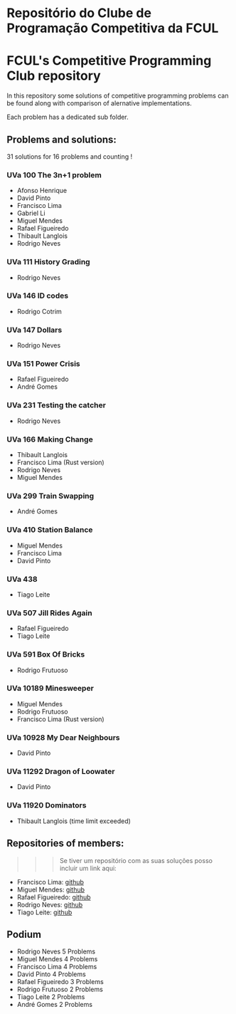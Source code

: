 # Repositório do Clube de Programação Competitiva da FCUL
# FCUL's Competitive Programming Club repository

In this repository some solutions of competitive programming problems can be found along with comparison of alernative implementations. 

Each problem has a dedicated sub folder.

## Problems and solutions:

31 solutions for 16 problems and counting !

### UVa 100 The 3n+1 problem
- Afonso Henrique
- David Pinto
- Francisco Lima 
- Gabriel Li
- Miguel Mendes
- Rafael Figueiredo
- Thibault Langlois
- Rodrigo Neves

### UVa 111 History Grading
- Rodrigo Neves

### UVa 146 ID codes
- Rodrigo Cotrim

### UVa 147 Dollars
- Rodrigo Neves

### UVa 151 Power Crisis
- Rafael Figueiredo
- André Gomes

### UVa 231 Testing the catcher
- Rodrigo Neves

### UVa 166 Making Change
- Thibault Langlois
- Francisco Lima (Rust version)
- Rodrigo Neves
- Miguel Mendes

### UVa 299 Train Swapping
- André Gomes

### UVa 410 Station Balance
- Miguel Mendes
- Francisco Lima
- David Pinto

### UVa 438 
- Tiago Leite

### UVa 507 Jill Rides Again
- Rafael Figueiredo
- Tiago Leite

### UVa 591 Box Of Bricks
- Rodrigo Frutuoso

### UVa 10189 Minesweeper
- Miguel Mendes
- Rodrigo Frutuoso
- Francisco Lima (Rust version)

### UVa 10928 My Dear Neighbours
- David Pinto 

### UVa 11292 Dragon of Loowater
- David Pinto


### UVa 11920 Dominators
- Thibault Langlois (time limit exceeded)


## Repositories of members:

>>>  Se tiver um repositório com as suas soluções posso incluir um link aqui:

- Francisco Lima: [github](https://github.com/fourglobe302500/solutions)
- Miguel Mendes: [github](https://github.com/MiguelMendes2/OnlineJudge)
- Rafael Figueiredo: [github](https://github.com/RafaelAlexandre06/Uva-problems)
- Rodrigo Neves: [github](https://github.com/nevesrodrigo2/UVA-OnlineJudge)
- Tiago Leite: [github](https://github.com/leite-tiago/UVa-OnlineJudge)

## Podium

- Rodrigo Neves 5 Problems
- Miguel Mendes 4 Problems
- Francisco Lima 4 Problems
- David Pinto 4 Problems
- Rafael Figueiredo 3 Problems
- Rodrigo Frutuoso 2 Problems
- Tiago Leite 2 Problems
- André Gomes 2 Problems
